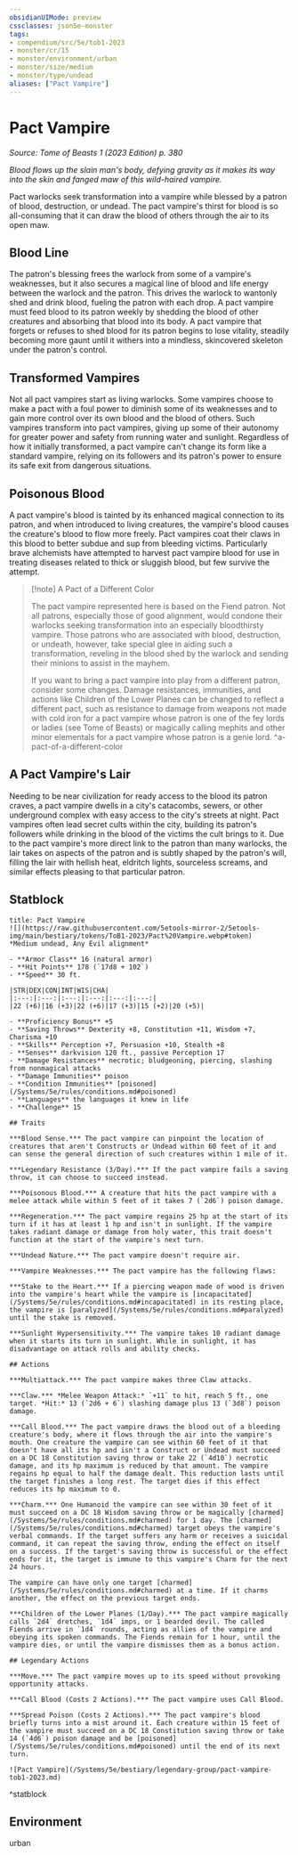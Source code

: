 ```yaml
---
obsidianUIMode: preview
cssclasses: json5e-monster
tags:
- compendium/src/5e/tob1-2023
- monster/cr/15
- monster/environment/urban
- monster/size/medium
- monster/type/undead
aliases: ["Pact Vampire"]
---
```

# Pact Vampire
*Source: Tome of Beasts 1 (2023 Edition) p. 380*  

*Blood flows up the slain man's body, defying gravity as it makes its way into the skin and fanged maw of this wild-haired vampire.*

Pact warlocks seek transformation into a vampire while blessed by a patron of blood, destruction, or undead. The pact vampire's thirst for blood is so all-consuming that it can draw the blood of others through the air to its open maw.

## Blood Line

The patron's blessing frees the warlock from some of a vampire's weaknesses, but it also secures a magical line of blood and life energy between the warlock and the patron. This drives the warlock to wantonly shed and drink blood, fueling the patron with each drop. A pact vampire must feed blood to its patron weekly by shedding the blood of other creatures and absorbing that blood into its body. A pact vampire that forgets or refuses to shed blood for its patron begins to lose vitality, steadily becoming more gaunt until it withers into a mindless, skincovered skeleton under the patron's control.

## Transformed Vampires

Not all pact vampires start as living warlocks. Some vampires choose to make a pact with a foul power to diminish some of its weaknesses and to gain more control over its own blood and the blood of others. Such vampires transform into pact vampires, giving up some of their autonomy for greater power and safety from running water and sunlight. Regardless of how it initially transformed, a pact vampire can't change its form like a standard vampire, relying on its followers and its patron's power to ensure its safe exit from dangerous situations.

## Poisonous Blood

A pact vampire's blood is tainted by its enhanced magical connection to its patron, and when introduced to living creatures, the vampire's blood causes the creature's blood to flow more freely. Pact vampires coat their claws in this blood to better subdue and sup from bleeding victims. Particularly brave alchemists have attempted to harvest pact vampire blood for use in treating diseases related to thick or sluggish blood, but few survive the attempt.

> [!note] A Pact of a Different Color
> 
> The pact vampire represented here is based on the Fiend patron. Not all patrons, especially those of good alignment, would condone their warlocks seeking transformation into an especially bloodthirsty vampire. Those patrons who are associated with blood, destruction, or undeath, however, take special glee in aiding such a transformation, reveling in the blood shed by the warlock and sending their minions to assist in the mayhem.
> 
> If you want to bring a pact vampire into play from a different patron, consider some changes. Damage resistances, immunities, and actions like Children of the Lower Planes can be changed to reflect a different pact, such as resistance to damage from weapons not made with cold iron for a pact vampire whose patron is one of the fey lords or ladies (see Tome of Beasts) or magically calling mephits and other minor elementals for a pact vampire whose patron is a genie lord.
^a-pact-of-a-different-color

## A Pact Vampire's Lair

Needing to be near civilization for ready access to the blood its patron craves, a pact vampire dwells in a city's catacombs, sewers, or other underground complex with easy access to the city's streets at night. Pact vampires often lead secret cults within the city, building its patron's followers while drinking in the blood of the victims the cult brings to it. Due to the pact vampire's more direct link to the patron than many warlocks, the lair takes on aspects of the patron and is subtly shaped by the patron's will, filling the lair with hellish heat, eldritch lights, sourceless screams, and similar effects pleasing to that particular patron.

## Statblock

```ad-statblock
title: Pact Vampire
![](https://raw.githubusercontent.com/5etools-mirror-2/5etools-img/main/bestiary/tokens/ToB1-2023/Pact%20Vampire.webp#token)
*Medium undead, Any Evil alignment*

- **Armor Class** 16 (natural armor)
- **Hit Points** 178 (`17d8 + 102`)
- **Speed** 30 ft.

|STR|DEX|CON|INT|WIS|CHA|
|:---:|:---:|:---:|:---:|:---:|:---:|
|22 (+6)|16 (+3)|22 (+6)|17 (+3)|15 (+2)|20 (+5)|

- **Proficiency Bonus** +5
- **Saving Throws** Dexterity +8, Constitution +11, Wisdom +7, Charisma +10
- **Skills** Perception +7, Persuasion +10, Stealth +8
- **Senses** darkvision 120 ft., passive Perception 17
- **Damage Resistances** necrotic; bludgeoning, piercing, slashing from nonmagical attacks
- **Damage Immunities** poison
- **Condition Immunities** [poisoned](/Systems/5e/rules/conditions.md#poisoned)
- **Languages** the languages it knew in life
- **Challenge** 15

## Traits

***Blood Sense.*** The pact vampire can pinpoint the location of creatures that aren't Constructs or Undead within 60 feet of it and can sense the general direction of such creatures within 1 mile of it.

***Legendary Resistance (3/Day).*** If the pact vampire fails a saving throw, it can choose to succeed instead.

***Poisonous Blood.*** A creature that hits the pact vampire with a melee attack while within 5 feet of it takes 7 (`2d6`) poison damage.

***Regeneration.*** The pact vampire regains 25 hp at the start of its turn if it has at least 1 hp and isn't in sunlight. If the vampire takes radiant damage or damage from holy water, this trait doesn't function at the start of the vampire's next turn.

***Undead Nature.*** The pact vampire doesn't require air.

***Vampire Weaknesses.*** The pact vampire has the following flaws:

***Stake to the Heart.*** If a piercing weapon made of wood is driven into the vampire's heart while the vampire is [incapacitated](/Systems/5e/rules/conditions.md#incapacitated) in its resting place, the vampire is [paralyzed](/Systems/5e/rules/conditions.md#paralyzed) until the stake is removed.

***Sunlight Hypersensitivity.*** The vampire takes 10 radiant damage when it starts its turn in sunlight. While in sunlight, it has disadvantage on attack rolls and ability checks.

## Actions

***Multiattack.*** The pact vampire makes three Claw attacks.

***Claw.*** *Melee Weapon Attack:* `+11` to hit, reach 5 ft., one target. *Hit:* 13 (`2d6 + 6`) slashing damage plus 13 (`3d8`) poison damage.

***Call Blood.*** The pact vampire draws the blood out of a bleeding creature's body, where it flows through the air into the vampire's mouth. One creature the vampire can see within 60 feet of it that doesn't have all its hp and isn't a Construct or Undead must succeed on a DC 18 Constitution saving throw or take 22 (`4d10`) necrotic damage, and its hp maximum is reduced by that amount. The vampire regains hp equal to half the damage dealt. This reduction lasts until the target finishes a long rest. The target dies if this effect reduces its hp maximum to 0.

***Charm.*** One Humanoid the vampire can see within 30 feet of it must succeed on a DC 18 Wisdom saving throw or be magically [charmed](/Systems/5e/rules/conditions.md#charmed) for 1 day. The [charmed](/Systems/5e/rules/conditions.md#charmed) target obeys the vampire's verbal commands. If the target suffers any harm or receives a suicidal command, it can repeat the saving throw, ending the effect on itself on a success. If the target's saving throw is successful or the effect ends for it, the target is immune to this vampire's Charm for the next 24 hours.

The vampire can have only one target [charmed](/Systems/5e/rules/conditions.md#charmed) at a time. If it charms another, the effect on the previous target ends.

***Children of the Lower Planes (1/Day).*** The pact vampire magically calls `2d4` dretches, `1d4` imps, or 1 bearded devil. The called Fiends arrive in `1d4` rounds, acting as allies of the vampire and obeying its spoken commands. The Fiends remain for 1 hour, until the vampire dies, or until the vampire dismisses them as a bonus action.

## Legendary Actions

***Move.*** The pact vampire moves up to its speed without provoking opportunity attacks.

***Call Blood (Costs 2 Actions).*** The pact vampire uses Call Blood.

***Spread Poison (Costs 2 Actions).*** The pact vampire's blood briefly turns into a mist around it. Each creature within 15 feet of the vampire must succeed on a DC 18 Constitution saving throw or take 14 (`4d6`) poison damage and be [poisoned](/Systems/5e/rules/conditions.md#poisoned) until the end of its next turn.

![Pact Vampire](/Systems/5e/bestiary/legendary-group/pact-vampire-tob1-2023.md)
```
^statblock

## Environment

urban